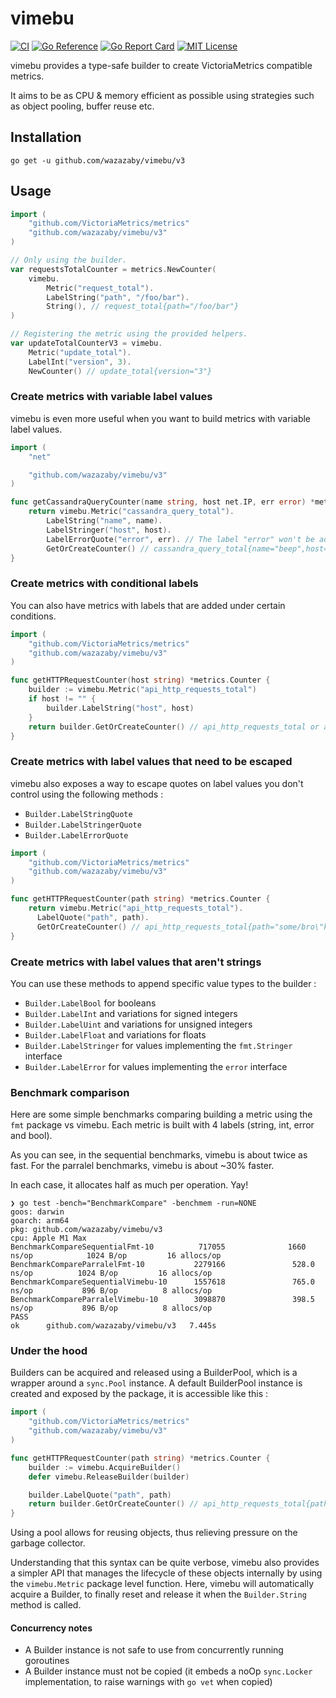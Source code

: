 # vimebu
[![CI](https://github.com/wazazaby/vimebu/actions/workflows/build-and-test.yml/badge.svg)](https://github.com/wazazaby/vimebu/actions/workflows/build-and-test.yml)
[![Go Reference](https://pkg.go.dev/badge/github.com/wazazaby/vimebu.svg)](https://pkg.go.dev/github.com/wazazaby/vimebu/v3)
[![Go Report Card](https://goreportcard.com/badge/github.com/wazazaby/vimebu)](https://goreportcard.com/report/github.com/wazazaby/vimebu)
[![MIT License](https://img.shields.io/badge/license-MIT-blue.svg)](https://github.com/wazazaby/vimebu/blob/master/LICENSE)

vimebu provides a type-safe builder to create VictoriaMetrics compatible metrics.

It aims to be as CPU & memory efficient as possible using strategies such as object pooling, buffer reuse etc.

## Installation
`go get -u github.com/wazazaby/vimebu/v3`

## Usage
```go
import (
    "github.com/VictoriaMetrics/metrics"
    "github.com/wazazaby/vimebu/v3"
)

// Only using the builder.
var requestsTotalCounter = metrics.NewCounter(
    vimebu.
        Metric("request_total").
        LabelString("path", "/foo/bar").
        String(), // request_total{path="/foo/bar"}
)

// Registering the metric using the provided helpers.
var updateTotalCounterV3 = vimebu.
    Metric("update_total").
    LabelInt("version", 3).
    NewCounter() // update_total{version="3"}
```

### Create metrics with variable label values
vimebu is even more useful when you want to build metrics with variable label values.
```go
import (
    "net"

    "github.com/wazazaby/vimebu/v3"
)

func getCassandraQueryCounter(name string, host net.IP, err error) *metrics.Counter {
    return vimebu.Metric("cassandra_query_total").
        LabelString("name", name).
        LabelStringer("host", host).
        LabelErrorQuote("error", err). // The label "error" won't be added if err is nil.
        GetOrCreateCounter() // cassandra_query_total{name="beep",host="1.2.3.4",error="i/o timeout"}
}
```

### Create metrics with conditional labels
You can also have metrics with labels that are added under certain conditions.
```go
import (
    "github.com/VictoriaMetrics/metrics"
    "github.com/wazazaby/vimebu/v3"
)

func getHTTPRequestCounter(host string) *metrics.Counter {
    builder := vimebu.Metric("api_http_requests_total")
    if host != "" {
        builder.LabelString("host", host)
    }
    return builder.GetOrCreateCounter() // api_http_requests_total or api_http_requests_total{host="api.app.com"}
}
```

### Create metrics with label values that need to be escaped
vimebu also exposes a way to escape quotes on label values you don't control using the following methods :
* `Builder.LabelStringQuote`
* `Builder.LabelStringerQuote`
* `Builder.LabelErrorQuote`

```go
import (
    "github.com/VictoriaMetrics/metrics"
    "github.com/wazazaby/vimebu/v3"
)

func getHTTPRequestCounter(path string) *metrics.Counter {
    return vimebu.Metric("api_http_requests_total").
      LabelQuote("path", path).
      GetOrCreateCounter() // api_http_requests_total{path="some/bro\"ken/path"}
}
```

### Create metrics with label values that aren't strings
You can use these methods to append specific value types to the builder :
* `Builder.LabelBool` for booleans
* `Builder.LabelInt` and variations for signed integers
* `Builder.LabelUint` and variations for unsigned integers
* `Builder.LabelFloat` and variations for floats
* `Builder.LabelStringer` for values implementing the `fmt.Stringer` interface
* `Builder.LabelError` for values implementing the `error` interface

### Benchmark comparison
Here are some simple benchmarks comparing building a metric using the `fmt` package vs vimebu.
Each metric is built with 4 labels (string, int, error and bool).

As you can see, in the sequential benchmarks, vimebu is about twice as fast.
For the parralel benchmarks, vimebu is about ~30% faster.

In each case, it allocates half as much per operation. Yay!
```
❯ go test -bench="BenchmarkCompare" -benchmem -run=NONE
goos: darwin
goarch: arm64
pkg: github.com/wazazaby/vimebu/v3
cpu: Apple M1 Max
BenchmarkCompareSequentialFmt-10          717055              1660 ns/op            1024 B/op         16 allocs/op
BenchmarkCompareParralelFmt-10           2279166               528.0 ns/op          1024 B/op         16 allocs/op
BenchmarkCompareSequentialVimebu-10      1557618               765.0 ns/op           896 B/op          8 allocs/op
BenchmarkCompareParralelVimebu-10        3098870               398.5 ns/op           896 B/op          8 allocs/op
PASS
ok      github.com/wazazaby/vimebu/v3   7.445s
```

### Under the hood
Builders can be acquired and released using a BuilderPool, which is a wrapper around a `sync.Pool` instance.
A default BuilderPool instance is created and exposed by the package, it is accessible like this :

```go
import (
    "github.com/VictoriaMetrics/metrics"
    "github.com/wazazaby/vimebu/v3"
)

func getHTTPRequestCounter(path string) *metrics.Counter {
    builder := vimebu.AcquireBuilder()
    defer vimebu.ReleaseBuilder(builder)

    builder.LabelQuote("path", path)
    return builder.GetOrCreateCounter() // api_http_requests_total{path="some/bro\"ken/path"}
}
```

Using a pool allows for reusing objects, thus relieving pressure on the garbage collector.

Understanding that this syntax can be quite verbose, vimebu also provides a simpler API that manages the lifecycle
of these objects internally by using the `vimebu.Metric` package level function.
Here, vimebu will automatically acquire a Builder, to finally reset and release it when the `Builder.String` method is called.

#### Concurrency notes
* A Builder instance is not safe to use from concurrently running goroutines
* A Builder instance must not be copied (it embeds a noOp `sync.Locker` implementation, to raise warnings with `go vet` when copied)
